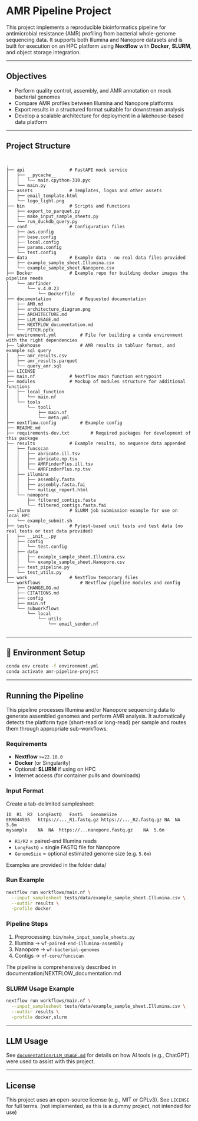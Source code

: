 # AMR Pipeline Project

This project implements a reproducible bioinformatics pipeline for antimicrobial resistance (AMR) profiling from bacterial whole-genome sequencing data. It supports both Illumina and Nanopore datasets and is built for execution on an HPC platform using **Nextflow** with **Docker**, **SLURM**, and object storage integration.

---

##  Objectives

* Perform quality control, assembly, and AMR annotation on mock bacterial genomes
* Compare AMR profiles between Illumina and Nanopore platforms
* Export results in a structured format suitable for downstream analysis
* Develop a scalable architecture for deployment in a lakehouse-based data platform

---

##  Project Structure

```text

.
├── api					# FastAPI mock service
│   ├── __pycache__
│   │   └── main.cpython-310.pyc
│   └── main.py
├── assets				# Templates, logos and other assets
│   ├── email_template.html
│   └── logo_light.png
├── bin					# Scripts and functions
│   ├── export_to_parquet.py
│   ├── make_input_sample_sheets.py
│   └── run_duckdb_query.py
├── conf				# Configuration files
│   ├── aws.config
│   ├── base.config
│   ├── local.config
│   ├── params.config
│   └── test.config
├── data				# Example data - no real data files provided
│   ├── example_sample_sheet.Illumina.csv
│   └── example_sample_sheet.Nanopore.csv
├── Docker				# Example repo for building docker images the pipeline needs
│   └── amrfinder
│       └── v.4.0.23
│           └── Dockerfile
├── documentation			# Requested documentation
│   ├── AMR.md
│   ├── architecture_diagram.png
│   ├── ARCHITECTURE.md
│   ├── LLM_USAGE.md
│   ├── NEXTFLOW_documentation.md
│   └── PITCH.pptx
├── environment.yml			# File for building a conda environment with the right dependencies
├── lakehouse				# AMR results in tabluar format, and example sql query
│   ├── amr_results.csv
│   ├── amr_results.parquet
│   └── query_amr.sql
├── LICENSE
├── main.nf				# Nextflow main function entrypoint 
├── modules				# Mockup of modules structure for additional functions
│   ├── local_function
│   │   └── main.nf
│   └── tools
│       └── tool1
│           ├── main.nf
│           └── meta.yml
├── nextflow.config			# Example config
├── README.md
├── requirements-dev.txt		# Required packages for development of this package
├── results				# Example results, no sequence data appended
│   ├── funcscan
│   │   ├── abricate.ill.tsv
│   │   ├── abricate.np.tsv
│   │   ├── AMRFinderPlus.ill.tsv
│   │   └── AMRFinderPlus.np.tsv
│   ├── illumina
│   │   ├── assembly.fasta
│   │   ├── assembly.fasta.fai
│   │   └── multiqc_report.html
│   └── nanopore
│       ├── filtered_contigs.fasta
│       └── filtered_contigs.fasta.fai
├── slurm				# SLURM job submission example for use on local HPC
│   └── example_submit.sh
├── tests				# Pytest-based unit tests and test data (no real tests or test data provided)
│   ├── __init__.py
│   ├── config
│   │   └── test.config
│   ├── data
│   │   ├── example_sample_sheet.Illumina.csv
│   │   └── example_sample_sheet.Nanopore.csv
│   ├── test_pipeline.py
│   └── test_utils.py
├── work				# Nextflow temporary files
└── workflows				# Nextflow pipeline modules and config
    ├── CHANGELOG.md
    ├── CITATIONS.md
    ├── config
    ├── main.nf
    └── subworkflows
        └── local
            └── utils
                └── email_sender.nf


```

---

## 🐍 Environment Setup

```bash
conda env create -f environment.yml
conda activate amr-pipeline-project
```

---

##  Running the Pipeline

This pipeline processes Illumina and/or Nanopore sequencing data to generate assembled genomes and perform AMR analysis. It automatically detects the platform type (short-read or long-read) per sample and routes them through appropriate sub-workflows.

###  Requirements

* **Nextflow** `>=22.10.0`
* **Docker** (or Singularity)
* Optional: **SLURM** if using on HPC
* Internet access (for container pulls and downloads)

###  Input Format

Create a tab-delimited samplesheet:

```tsv
ID	R1	R2	LongFastQ	Fast5	GenomeSize
ERR044595	https://..._R1.fastq.gz	https://..._R2.fastq.gz	NA	NA	5.6m
mysample	NA	NA	https://...nanopore.fastq.gz	NA	5.6m
```

* `R1/R2` = paired-end Illumina reads
* `LongFastQ` = single FASTQ file for Nanopore
* `GenomeSize` = optional estimated genome size (e.g. `5.6m`)

Examples are provided in the folder data/

### Run Example

```bash
nextflow run workflows/main.nf \
  --input_samplesheet tests/data/example_sample_sheet.Illumina.csv \
  --outdir results \
  -profile docker
```

###  Pipeline Steps

1. Preprocessing: `bin/make_input_sample_sheets.py`
2. Illumina -> `wf-paired-end-illumina-assembly`
3. Nanopore -> `wf-bacterial-genomes`
4. Contigs -> `nf-core/funcscan`

The pipeline is comprehensively described in documentation/NEXTFLOW_documentation.md

###  SLURM Usage Example

```bash
nextflow run workflows/main.nf \
  --input_samplesheet tests/data/example_sample_sheet.Illumina.csv \
  --outdir results \
  -profile docker,slurm
```

---

##  LLM Usage

See [`documentation/LLM_USAGE.md`](documentation/LLM_USAGE.md) for details on how AI tools (e.g., ChatGPT) were used to assist with this project.

---

##  License

This project uses an open-source license (e.g., MIT or GPLv3). See `LICENSE` for full terms.
(not implemented, as this is a dummy project, not intended for use)


